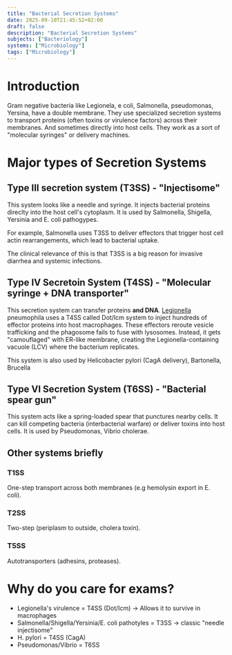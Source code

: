 ```yaml
---
title: "Bacterial Secretion Systems"
date: 2025-09-10T21:45:52+02:00
draft: false
description: "Bacterial Secretion Systems"
subjects: ["Bacteriology"]
systems: ["Microbiology"]
tags: ["Microbiology"]
---
```



# Introduction

Gram negative bacteria like Legionela, e coli, Salmonella, pseudomonas, Yersina, have a double membrane.
They use specialized secretion systems to transport proteins (often toxins or virulence factors) across their membranes. And sometimes directly into host cells.
They work as a sort of "molecular syringes" or delivery machines.

# Major types of Secretion Systems

## Type III secretion system (T3SS) - "Injectisome"

This system looks like a needle and syringe.
It injects bacterial proteins direclty into the host cell's cytoplasm.
It is used by Salmonella, Shigella, Yersinia and E. coli pathogypes.

For example, Salmonella uses T3SS to deliver effectors that trigger host cell actin rearrangements, which lead to bacterial uptake.

The clinical relevance of this is that T3SS is a big reason for invasive diarrhea and systemic infections.

## Type IV Secretoin System (T4SS) - "Molecular syringe + DNA transporter"

This secretion system can transfer proteins **and DNA**.
[Legionella](legionella) pneumophila uses a T4SS called Dot/Icm system to inject hundreds of effector proteins into host macrophages.
These effectors reroute vesicle trafficking and the phagosome fails to fuse with lysosomes. Instead, it gets
"camouflaged" with ER-like membrane, creating the Legionella-containing vacuole (LCV) where the bacterium replicates.

This system is also used by Helicobacter pylori (CagA delivery), Bartonella, Brucella

## Type VI Secretion System (T6SS) - "Bacterial spear gun"

This system acts like a spring-loaded spear that punctures nearby cells.
It can kill competing bacteria (interbacterial warfare) or deliver toxins into host cells.
It is used by Pseudomonas, Vibrio cholerae.

## Other systems briefly

### T1SS

One-step transport across both membranes (e.g hemolysin export in E. coli).

### T2SS

Two-step (periplasm to outside, cholera toxin).

### T5SS

Autotransporters (adhesins, proteases).

# Why do you care for exams?

- Legionella's virulence = T4SS (Dot/Icm) -> Allows it to survive in macrophages
- Salmonella/Shigella/Yersinia/E. coli pathotyles = T3SS -> classic "needle injectisome"
- H. pylori = T4SS (CagA)
- Pseudomonas/Vibrio = T6SS
